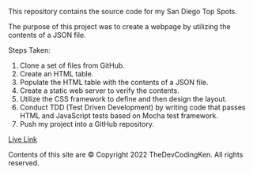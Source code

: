 This repository contains the source code for my San Diego Top Spots.

The purpose of this project was to create a webpage by utilizing the contents of a JSON file.

Steps Taken:

1. Clone a set of files from GitHub.
2. Create an HTML table.
3. Populate the HTML table with the contents of a JSON file.
4. Create a static web server to verify the contents.
5. Utilize the CSS framework to define and then design the layout.
6. Conduct TDD (Test Driven Development) by writing code that passes HTML and JavaScript tests based on Mocha test framework.
7. Push my project into a GitHub repository.

[Live Link](https://thedevcodingken.github.io/san-diego-top-spots/)

Contents of this site are © Copyright 2022 TheDevCodingKen. All rights reserved.
